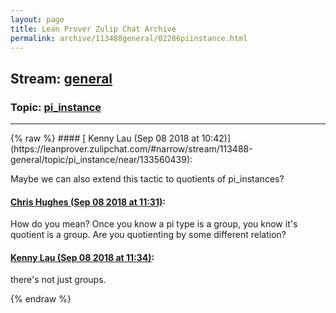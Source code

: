 ```yaml
---
layout: page
title: Lean Prover Zulip Chat Archive 
permalink: archive/113488general/02286piinstance.html
---
```


## Stream: [general](https://leanprover-community.github.io/archive/113488general/index.html)
### Topic: [pi_instance](https://leanprover-community.github.io/archive/113488general/02286piinstance.html)

---

<base href="https://leanprover.zulipchat.com">
{% raw %}
#### [ Kenny Lau (Sep 08 2018 at 10:42)](https://leanprover.zulipchat.com/#narrow/stream/113488-general/topic/pi_instance/near/133560439):
<p>Maybe we can also extend this tactic to quotients of pi_instances?</p>

#### [ Chris Hughes (Sep 08 2018 at 11:31)](https://leanprover.zulipchat.com/#narrow/stream/113488-general/topic/pi_instance/near/133561768):
<p>How do you mean? Once you know a pi type is a group, you know it's quotient is a group. Are you quotienting by some different relation?</p>

#### [ Kenny Lau (Sep 08 2018 at 11:34)](https://leanprover.zulipchat.com/#narrow/stream/113488-general/topic/pi_instance/near/133561825):
<p>there's not just groups.</p>


{% endraw %}
